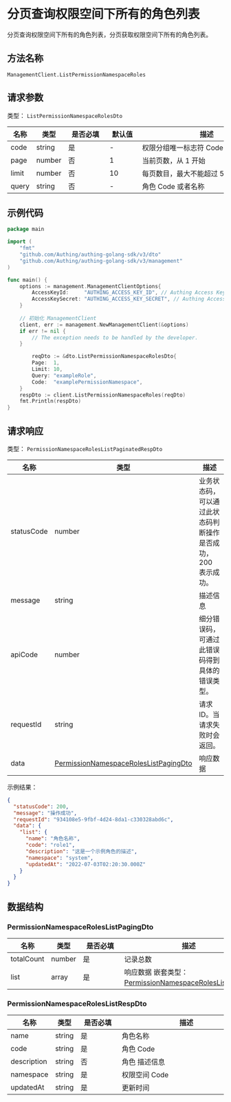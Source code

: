 # 分页查询权限空间下所有的角色列表

<!--
  警告⚠️：
  不要直接修改该文档，
  https://github.com/Authing/authing-docs-factory
  使用该项目进行生成
-->

<LastUpdated />

分页查询权限空间下所有的角色列表，分页获取权限空间下所有的角色列表。

## 方法名称

`ManagementClient.ListPermissionNamespaceRoles`

## 请求参数

类型： `ListPermissionNamespaceRolesDto`


| 名称 | 类型 | <div style="width:80px">是否必填</div> | <div style="width:60px">默认值</div> | <div style="width:300px">描述</div> | <div style="width:200px">示例值</div> |
| ---- | ---- | ---- | ---- | ---- | ---- |
 | code | string  | 是 | - | 权限分组唯一标志符 Code  | `examplePermissionNamespace` |
 | page | number  | 否 | 1 | 当前页数，从 1 开始  | `1` |
 | limit | number  | 否 | 10 | 每页数目，最大不能超过 50，默认为 10  | `10` |
 | query | string  | 否 | - | 角色 Code 或者名称  | `test` |




## 示例代码

```go
package main

import (
	"fmt"
	"github.com/Authing/authing-golang-sdk/v3/dto"
	"github.com/Authing/authing-golang-sdk/v3/management"
)

func main() {
	options := management.ManagementClientOptions{
		AccessKeyId:     "AUTHING_ACCESS_KEY_ID", // Authing Access Key ID
		AccessKeySecret: "AUTHING_ACCESS_KEY_SECRET", // Authing Access Key Secret
	}
	
	// 初始化 ManagementClient
	client, err := management.NewManagementClient(&options)
	if err != nil {
		// The exception needs to be handled by the developer.
	}

		reqDto := &dto.ListPermissionNamespaceRolesDto{
		Page:  1,
		Limit: 10,
		Query: "exampleRole",
		Code:  "examplePermissionNamespace",
	}
	respDto := client.ListPermissionNamespaceRoles(reqDto)
	fmt.Println(respDto)
}
```




## 请求响应

类型： `PermissionNamespaceRolesListPaginatedRespDto`

| 名称 | 类型 | 描述 |
| ---- | ---- | ---- |
| statusCode | number | 业务状态码，可以通过此状态码判断操作是否成功，200 表示成功。 |
| message | string | 描述信息 |
| apiCode | number | 细分错误码，可通过此错误码得到具体的错误类型。 |
| requestId | string | 请求 ID。当请求失败时会返回。 |
| data | <a href="#PermissionNamespaceRolesListPagingDto">PermissionNamespaceRolesListPagingDto</a> | 响应数据 |



示例结果：

```json
{
  "statusCode": 200,
  "message": "操作成功",
  "requestId": "934108e5-9fbf-4d24-8da1-c330328abd6c",
  "data": {
    "list": {
      "name": "角色名称",
      "code": "role1",
      "description": "这是一个示例角色的描述",
      "namespace": "system",
      "updatedAt": "2022-07-03T02:20:30.000Z"
    }
  }
}
```

## 数据结构


### <a id="PermissionNamespaceRolesListPagingDto"></a> PermissionNamespaceRolesListPagingDto

| 名称 | 类型 | <div style="width:80px">是否必填</div> | <div style="width:300px">描述</div> | <div style="width:200px">示例值</div> |
| ---- |  ---- | ---- | ---- | ---- |
| totalCount | number | 是 | 记录总数   |  |
| list | array | 是 | 响应数据 嵌套类型：<a href="#PermissionNamespaceRolesListRespDto">PermissionNamespaceRolesListRespDto</a>。  |  |


### <a id="PermissionNamespaceRolesListRespDto"></a> PermissionNamespaceRolesListRespDto

| 名称 | 类型 | <div style="width:80px">是否必填</div> | <div style="width:300px">描述</div> | <div style="width:200px">示例值</div> |
| ---- |  ---- | ---- | ---- | ---- |
| name | string | 是 | 角色名称   |  `角色名称` |
| code | string | 是 | 角色 Code   |  `role1` |
| description | string | 否 | 角色 描述信息   |  `这是一个示例角色的描述` |
| namespace | string | 是 | 权限空间 Code   |  `system` |
| updatedAt | string | 是 | 更新时间   |  `2022-07-03T02:20:30.000Z` |


